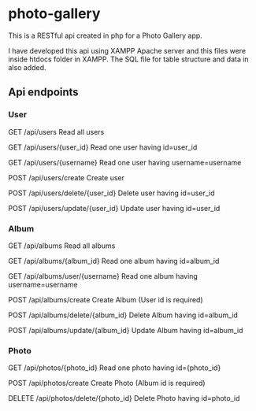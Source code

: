 # photo-gallery

This is a RESTful api created in php for a Photo Gallery app.

I have developed this api using XAMPP Apache server and this files were inside htdocs folder in XAMPP.
The SQL file for table structure and data in also added.

## Api endpoints
### User


GET /api/users Read all users

GET /api/users/{user_id} Read one user having id=user_id

GET /api/users/{username} Read one user having username=username

POST /api/users/create Create user

POST /api/users/delete/{user_id} Delete user having id=user_id

POST /api/users/update/{user_id} Update user having id=user_id


### Album

GET /api/albums Read all albums

GET /api/albums/{album_id} Read one album having id=album_id

GET /api/albums/user/{username} Read one album having username=username

POST /api/albums/create Create Album (User id is required)

POST /api/albums/delete/{album_id} Delete Album having id=album_id

POST /api/albums/update/{album_id} Update Album having id=album_id

### Photo

GET /api/photos/{photo_id} Read one photo having id={photo_id}

POST /api/photos/create Create Photo (Album id is required)

DELETE /api/photos/delete/{photo_id} Delete Photo having id=photo_id

